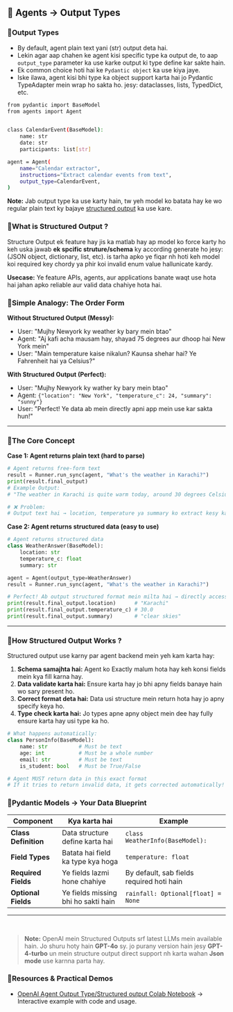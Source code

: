 ## 🔹 Agents → Output Types


### 🔸Output Types
- By default, agent plain text yani (str) output deta hai.
- Lekin agar aap chahen ke agent kisi specific type ka output de, to aap `output_type` parameter ka use karke output ki type define kar sakte hain.
- Ek common choice hoti hai ke `Pydantic object` ka use kiya jaye.
- Iske ilawa, agent kisi bhi type ka object support karta hai jo Pydantic TypeAdapter mein wrap ho sakta ho. jesy: dataclasses, lists, TypedDict, etc.

```bash 
from pydantic import BaseModel
from agents import Agent


class CalendarEvent(BaseModel):
    name: str
    date: str
    participants: list[str]

agent = Agent(
    name="Calendar extractor",
    instructions="Extract calendar events from text",
    output_type=CalendarEvent,
)
```
**Note:** Jab output type ka use karty hain, tw yeh model ko batata hay ke wo regular plain text ky bajaye [structured output](https://platform.openai.com/docs/guides/structured-outputs) ka use kare.


### 🔸What is Structured Output ?
Structure Output ek feature hay jis ka matlab hay ap model ko force karty ho keh uska jawab **ek spcific struture/schema** ky according generate ho jesy: (JSON object, dictionary, list, etc). is tarha apko ye fiqar nh hoti keh model koi required key chordy ya phir koi invalid enum value hallunicate kardy.

**Usecase:** Ye feature APIs, agents, aur applications banate waqt use hota hai jahan apko reliable aur valid data chahiye hota hai.

### 🔸Simple Analogy: The Order Form  
**Without Structured Output (Messy):**  
- User: "Mujhy Newyork ky weather ky bary mein btao"
- Agent: "Aj kafi acha mausam hay, shayad 75 degrees aur dhoop hai New York mein"
- User: "Main temperature kaise nikalun? Kaunsa shehar hai? Ye Fahrenheit hai ya Celsius?"

**With Structured Output (Perfect):**  
- User: "Mujhy Newyork ky wather ky bary mein btao"
- Agent: `{"location": "New York", "temperature_c": 24, "summary": "sunny"}`
- User: "Perfect! Ye data ab mein directly apni app mein use kar sakta hun!"

---

### 🔸The Core Concept
**Case 1: Agent returns plain text (hard to parse)**
```python
# Agent returns free-form text
result = Runner.run_sync(agent, "What's the weather in Karachi?")
print(result.final_output)
# Example Output:
# "The weather in Karachi is quite warm today, around 30 degrees Celsius with clear skies."

# ❌ Problem:
# Output text hai → location, temperature ya summary ko extract kesy karen!
```

**Case 2: Agent returns structured data (easy to use)**
```python
# Agent returns structured data
class WeatherAnswer(BaseModel):
    location: str
    temperature_c: float
    summary: str

agent = Agent(output_type=WeatherAnswer)
result = Runner.run_sync(agent, "What's the weather in Karachi?")

# Perfect! Ab output structured format mein milta hai → directly access kar sakte ho.:
print(result.final_output.location)      # "Karachi"
print(result.final_output.temperature_c) # 30.0
print(result.final_output.summary)       # "clear skies"
```

---

### 🔸How Structured Output Works ?
Structured output use karny par agent backend mein yeh kam karta hay:
1. **Schema samajhta hai:** Agent ko Exactly malum hota hay keh konsi fields mein kya fill karna hay.
2. **Data validate karta hai:** Ensure karta hay jo bhi apny fields banaye hain wo sary present ho.
3. **Correct format deta hai:** Data usi structure mein return hota hay jo apny specify keya ho.
4. **Type check karta hai:** Jo types apne apny object mein dee hay fully ensure karta hay usi type ka ho.

```python
# What happens automatically:
class PersonInfo(BaseModel):
    name: str          # Must be text
    age: int           # Must be a whole number
    email: str         # Must be text
    is_student: bool   # Must be True/False

# Agent MUST return data in this exact format
# If it tries to return invalid data, it gets corrected automatically!
```

### 🔸Pydantic Models → Your Data Blueprint
| **Component**        | **Kya karta hai**                   | **Example**                               |
| -------------------- | ----------------------------------- | ----------------------------------------- |
| **Class Definition** | Data structure define karta hai     | `class WeatherInfo(BaseModel):`           |
| **Field Types**      | Batata hai field ka type kya hoga   | `temperature: float`                      |
| **Required Fields**  | Ye fields lazmi hone chahiye        | By default, sab fields required hoti hain |
| **Optional Fields**  | Ye fields missing bhi ho sakti hain | `rainfall: Optional[float] = None`        |


---  
<br/>

> **Note:** OpenAI mein Structured Outputs srf latest LLMs mein available hain. Jo shuru hoty hain **GPT-4o** sy. jo purany version hain jesy **GPT-4-turbo** un mein structure output direct support nh karta wahan **Json mode** use karnna parta hay.

### 🔸Resources & Practical Demos

- [OpenAI Agent Output Type/Structured output Colab Notebook](https://colab.research.google.com/drive/11svP2C0G6--FNdxFzD2QVWtIfg_5ZGmM?usp=sharing) → Interactive example with code and usage.
